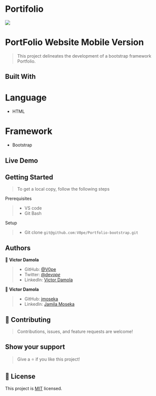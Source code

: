 # Portifolio

![](https://img.shields.io/badge/Microverse-blueviolet)

# PortFolio Website Mobile Version

> This project delineates the development of a bootstrap framework Portfolio.

## Built With

# Language

- HTML

# Framework

- Bootstrap

## Live Demo

## Getting Started

> To get a local copy, follow the following steps

Prerequisites

> - VS code
> - Git Bash

Setup

> - Git clone `git@github.com:V0pe/Portfolio-bootstrap.git`

## Authors

👤 **Victor Damola**

> - GitHub: [@V0pe](https://github.com/V0pe)
> - Twitter: [@de*vope*](https://twitter.com/de_vope)
> - LinkedIn: [Victor Damola](https://linkedin.com/in/victor-damola-aderibigbe-27931ab0)

👤 **Victor Damola**

> - GitHub: [jmoseka](https://github.com/jmoseka)
> - LinkedIn: [Jamila Moseka](https://www.linkedin.com/in/jamila-moseka/)

## 🤝 Contributing

> Contributions, issues, and feature requests are welcome!

## Show your support

> Give a ⭐️ if you like this project!

## 📝 License

This project is [MIT](./MIT.md) licensed.
